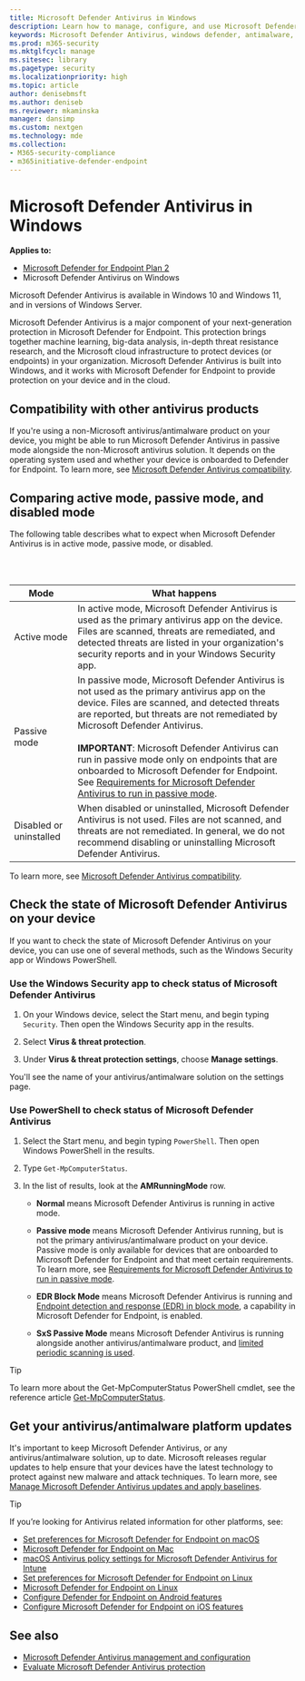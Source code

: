 ```yaml
---
title: Microsoft Defender Antivirus in Windows
description: Learn how to manage, configure, and use Microsoft Defender Antivirus, built-in antimalware and antivirus protection.
keywords: Microsoft Defender Antivirus, windows defender, antimalware, scep, system center endpoint protection, system center configuration manager, virus, malware, threat, detection, protection, security
ms.prod: m365-security
ms.mktglfcycl: manage
ms.sitesec: library
ms.pagetype: security
ms.localizationpriority: high
ms.topic: article
author: denisebmsft
ms.author: deniseb
ms.reviewer: mkaminska
manager: dansimp
ms.custom: nextgen
ms.technology: mde
ms.collection: 
- M365-security-compliance
- m365initiative-defender-endpoint
---
```


# Microsoft Defender Antivirus in Windows

**Applies to:**

- [Microsoft Defender for Endpoint Plan 2](https://go.microsoft.com/fwlink/p/?linkid=2154037)
- Microsoft Defender Antivirus on Windows 

Microsoft Defender Antivirus is available in Windows 10 and Windows 11, and in versions of Windows Server.

Microsoft Defender Antivirus is a major component of your next-generation protection in Microsoft Defender for Endpoint. This protection brings together machine learning, big-data analysis, in-depth threat resistance research, and the Microsoft cloud infrastructure to protect devices (or endpoints) in your organization. Microsoft Defender Antivirus is built into Windows, and it works with Microsoft Defender for Endpoint to provide protection on your device and in the cloud.

## Compatibility with other antivirus products

If you're using a non-Microsoft antivirus/antimalware product on your device, you might be able to run Microsoft Defender Antivirus in passive mode alongside the non-Microsoft antivirus solution. It depends on the operating system used and whether your device is onboarded to Defender for Endpoint. To learn more, see [Microsoft Defender Antivirus compatibility](microsoft-defender-antivirus-compatibility.md).

## Comparing active mode, passive mode, and disabled mode

The following table describes what to expect when Microsoft Defender Antivirus is in active mode, passive mode, or disabled.

<br/><br/>

| Mode | What happens |
|---|---|
| Active mode | In active mode, Microsoft Defender Antivirus is used as the primary antivirus app on the device. Files are scanned, threats are remediated, and detected threats are listed in your organization's security reports and in your Windows Security app. |
| Passive mode | In passive mode, Microsoft Defender Antivirus is not used as the primary antivirus app on the device. Files are scanned, and detected threats are reported, but threats are not remediated by Microsoft Defender Antivirus. <br/><br/> **IMPORTANT**: Microsoft Defender Antivirus can run in passive mode only on endpoints that are onboarded to Microsoft Defender for Endpoint. See [Requirements for Microsoft Defender Antivirus to run in passive mode](microsoft-defender-antivirus-compatibility.md#requirements-for-microsoft-defender-antivirus-to-run-in-passive-mode). |
| Disabled or uninstalled | When disabled or uninstalled, Microsoft Defender Antivirus is not used. Files are not scanned, and threats are not remediated. In general, we do not recommend disabling or uninstalling Microsoft Defender Antivirus. |

To learn more, see [Microsoft Defender Antivirus compatibility](microsoft-defender-antivirus-compatibility.md).

## Check the state of Microsoft Defender Antivirus on your device

If you want to check the state of Microsoft Defender Antivirus on your device, you can use one of several methods, such as the Windows Security app or Windows PowerShell.

### Use the Windows Security app to check status of Microsoft Defender Antivirus

1. On your Windows device, select the Start menu, and begin typing `Security`. Then open the Windows Security app in the results.

2. Select **Virus & threat protection**.

3. Under **Virus & threat protection settings**, choose **Manage settings**.

You'll see the name of your antivirus/antimalware solution on the settings page.

### Use PowerShell to check status of Microsoft Defender Antivirus

1. Select the Start menu, and begin typing `PowerShell`. Then open Windows PowerShell in the results.

2. Type `Get-MpComputerStatus`.

3. In the list of results, look at the **AMRunningMode** row.

   - **Normal** means Microsoft Defender Antivirus is running in active mode.

   - **Passive mode** means Microsoft Defender Antivirus running, but is not the primary antivirus/antimalware product on your device. Passive mode is only available for devices that are onboarded to Microsoft Defender for Endpoint and that meet certain requirements. To learn more, see [Requirements for Microsoft Defender Antivirus to run in passive mode](microsoft-defender-antivirus-compatibility.md#requirements-for-microsoft-defender-antivirus-to-run-in-passive-mode).

   - **EDR Block Mode** means Microsoft Defender Antivirus is running and [Endpoint detection and response (EDR) in block mode](edr-in-block-mode.md), a capability in Microsoft Defender for Endpoint, is enabled.

   - **SxS Passive Mode** means Microsoft Defender Antivirus is running alongside another antivirus/antimalware product, and  [limited periodic scanning is used](limited-periodic-scanning-microsoft-defender-antivirus.md).

> [!TIP]
> To learn more about the Get-MpComputerStatus PowerShell cmdlet, see the reference article [Get-MpComputerStatus](/powershell/module/defender/get-mpcomputerstatus).

## Get your antivirus/antimalware platform updates

It's important to keep Microsoft Defender Antivirus, or any antivirus/antimalware solution, up to date. Microsoft releases regular updates to help ensure that your devices have the latest technology to protect against new malware and attack techniques. To learn more, see [Manage Microsoft Defender Antivirus updates and apply baselines](manage-updates-baselines-microsoft-defender-antivirus.md).

> [!TIP]
> If you’re looking for Antivirus related information for other platforms, see:
> - [Set preferences for Microsoft Defender for Endpoint on macOS](mac-preferences.md)
> - [Microsoft Defender for Endpoint on Mac](microsoft-defender-endpoint-mac.md)
> - [macOS Antivirus policy settings for Microsoft Defender Antivirus for Intune](/mem/intune/protect/antivirus-microsoft-defender-settings-macos)
> - [Set preferences for Microsoft Defender for Endpoint on Linux](linux-preferences.md)
> - [Microsoft Defender for Endpoint on Linux](microsoft-defender-endpoint-linux.md)
> - [Configure Defender for Endpoint on Android features](android-configure.md)
> - [Configure Microsoft Defender for Endpoint on iOS features](ios-configure-features.md)

## See also

- [Microsoft Defender Antivirus management and configuration](configuration-management-reference-microsoft-defender-antivirus.md)
- [Evaluate Microsoft Defender Antivirus protection](evaluate-microsoft-defender-antivirus.md)
